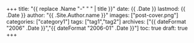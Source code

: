 +++
title: "{{ replace .Name "-" " " | title }}"
date: {{ .Date }}
lastmod: {{ .Date }}
author: "{{ .Site.Author.name }}"
images: ["post-cover.png"]
categories: ["category1"]
tags: ["tag1","tag2"]
archives: ["{{ dateFormat "2006" .Date }}","{{ dateFormat "2006-01" .Date }}"]
toc: true
draft: true
+++
